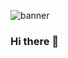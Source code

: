 ![banner](https://user-images.githubusercontent.com/23727056/87433896-78ae9700-c607-11ea-9ca6-9cdbe3f67998.jpg)
### Hi there 👋

<!--
**rodasistemas/rodasistemas** is a ✨ _special_ ✨ repository because its `README.md` (this file) appears on your GitHub profile.

Here are some ideas to get you started:

- 🔭 I’m currently working on ...
- 🌱 I’m currently learning ...
- 👯 I’m looking to collaborate on ...
- 🤔 I’m looking for help with ...
- 💬 Ask me about ...
- 📫 How to reach me: ...
- 😄 Pronouns: ...
- ⚡ Fun fact: ...
-->
